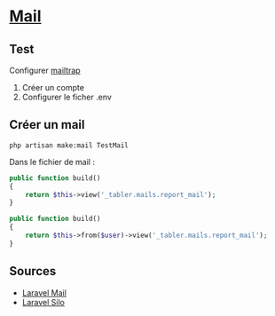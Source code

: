 # [Mail](readme.md)

## Test

Configurer [mailtrap](https://mailtrap.io)

1. Créer un compte
2. Configurer le ficher .env

## Créer un mail

```console
php artisan make:mail TestMail
```

Dans le fichier de mail :

```php
public function build()
{
    return $this->view('_tabler.mails.report_mail');
}
```

```php
public function build()
{
    return $this->from($user)->view('_tabler.mails.report_mail');
}
```

## Sources

* [Laravel Mail](https://laravel.com/docs/10.x/mail#configuring-the-sender)
* [Laravel Silo](https://laravel.sillo.org/cours-laravel-8-les-bases-envoyer-un-email/)
